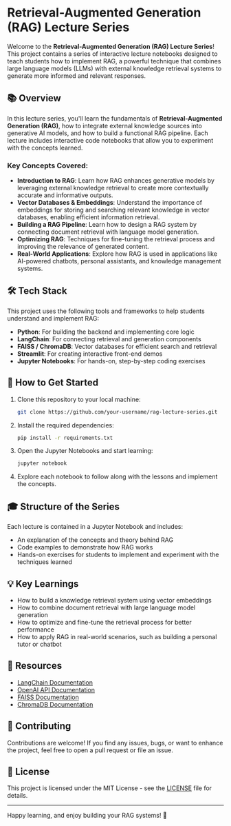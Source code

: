 
# **Retrieval-Augmented Generation (RAG) Lecture Series**

Welcome to the **Retrieval-Augmented Generation (RAG) Lecture Series**! This project contains a series of interactive lecture notebooks designed to teach students how to implement RAG, a powerful technique that combines large language models (LLMs) with external knowledge retrieval systems to generate more informed and relevant responses.

## **📚 Overview**

In this lecture series, you'll learn the fundamentals of **Retrieval-Augmented Generation (RAG)**, how to integrate external knowledge sources into generative AI models, and how to build a functional RAG pipeline. Each lecture includes interactive code notebooks that allow you to experiment with the concepts learned.

### **Key Concepts Covered:**
- **Introduction to RAG**: Learn how RAG enhances generative models by leveraging external knowledge retrieval to create more contextually accurate and informative outputs.
- **Vector Databases & Embeddings**: Understand the importance of embeddings for storing and searching relevant knowledge in vector databases, enabling efficient information retrieval.
- **Building a RAG Pipeline**: Learn how to design a RAG system by connecting document retrieval with language model generation.
- **Optimizing RAG**: Techniques for fine-tuning the retrieval process and improving the relevance of generated content.
- **Real-World Applications**: Explore how RAG is used in applications like AI-powered chatbots, personal assistants, and knowledge management systems.

## **🛠 Tech Stack**
This project uses the following tools and frameworks to help students understand and implement RAG:
- **Python**: For building the backend and implementing core logic
- **LangChain**: For connecting retrieval and generation components
- **FAISS / ChromaDB**: Vector databases for efficient search and retrieval
- **Streamlit**: For creating interactive front-end demos
- **Jupyter Notebooks**: For hands-on, step-by-step coding exercises

## **🔧 How to Get Started**
1. Clone this repository to your local machine:
   ```bash
   git clone https://github.com/your-username/rag-lecture-series.git
   ```

2. Install the required dependencies:
   ```bash
   pip install -r requirements.txt
   ```

3. Open the Jupyter Notebooks and start learning:
   ```bash
   jupyter notebook
   ```

4. Explore each notebook to follow along with the lessons and implement the concepts.

## **🎓 Structure of the Series**
Each lecture is contained in a Jupyter Notebook and includes:
- An explanation of the concepts and theory behind RAG
- Code examples to demonstrate how RAG works
- Hands-on exercises for students to implement and experiment with the techniques learned

## **💡 Key Learnings**
- How to build a knowledge retrieval system using vector embeddings
- How to combine document retrieval with large language model generation
- How to optimize and fine-tune the retrieval process for better performance
- How to apply RAG in real-world scenarios, such as building a personal tutor or chatbot

## **📌 Resources**
- [LangChain Documentation](https://langchain.com/docs/)
- [OpenAI API Documentation](https://platform.openai.com/docs/)
- [FAISS Documentation](https://github.com/facebookresearch/faiss)
- [ChromaDB Documentation](https://www.trychroma.com/)

## **📝 Contributing**
Contributions are welcome! If you find any issues, bugs, or want to enhance the project, feel free to open a pull request or file an issue.

## **📄 License**
This project is licensed under the MIT License - see the [LICENSE](LICENSE) file for details.

---

Happy learning, and enjoy building your RAG systems! 🚀
